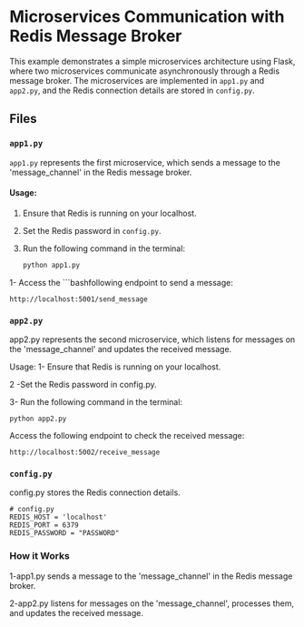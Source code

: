 # Microservices Communication with Redis Message Broker

This example demonstrates a simple microservices architecture using Flask, where two microservices communicate asynchronously through a Redis message broker. The microservices are implemented in `app1.py` and `app2.py`, and the Redis connection details are stored in `config.py`.

## Files

### `app1.py`

`app1.py` represents the first microservice, which sends a message to the 'message_channel' in the Redis message broker.

#### Usage:

1. Ensure that Redis is running on your localhost.
2. Set the Redis password in `config.py`.
3. Run the following command in the terminal:

   ```bash
   python app1.py
1- Access the ```bashfollowing endpoint to send a message:
    
    http://localhost:5001/send_message

### `app2.py`

app2.py represents the second microservice, which listens for messages on the 'message_channel' and updates the received message.

Usage:
1- Ensure that Redis is running on your localhost.

2 -Set the Redis password in config.py.

3- Run the following command in the terminal:


    python app2.py
Access the following endpoint to check the received message:
    
    http://localhost:5002/receive_message
    
### `config.py`
config.py stores the Redis connection details.

    # config.py
    REDIS_HOST = 'localhost'
    REDIS_PORT = 6379
    REDIS_PASSWORD = "PASSWORD"
    
    
### How it Works
1-app1.py sends a message to the 'message_channel' in the Redis message broker.

2-app2.py listens for messages on the 'message_channel', processes them, and updates the received message.